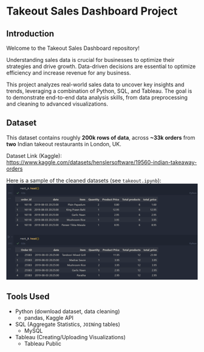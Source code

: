 # Takeout Sales Dashboard Project

## Introduction
Welcome to the Takeout Sales Dashboard repository! 

Understanding sales data is crucial for businesses to optimize their strategies and drive growth. Data-driven decisions are essential to optimize efficiency and increase revenue for any business. 

This project analyzes real-world sales data to uncover key insights and trends, leveraging a combination of Python, SQL, and Tableau. The goal is to demonstrate end-to-end data analysis skills, from data preprocessing and cleaning to advanced visualizations.


## Dataset
This dataset contains roughly **200k rows of data**, across **~33k orders** from **two** Indian takeout restaurants in London, UK.

Dataset Link (Kaggle): https://www.kaggle.com/datasets/henslersoftware/19560-indian-takeaway-orders

Here is a sample of the cleaned datasets (see ```takeout.ipynb```): 
![Cleaned Data](img/cleaned_data.png)

## Tools Used
- Python (download dataset, data cleaning)
    - pandas, Kaggle API
- SQL (Aggregate Statistics, ```JOIN```ing tables)
    - MySQL
- Tableau (Creating/Uploading Visualizations)
    - Tableau Public